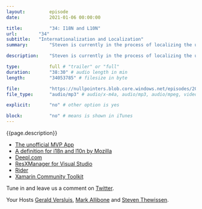 ```yaml
---
layout:         episode
date: 			2021-01-06 00:00:00

title: 			"34: I18N and L10N"
url:        "34"
subtitle: 	"Internationalization and Localization"
summary: 		"Steven is currently in the process of localizing the unofficial Microsoft MVP App. So we took this opportunity to discuss I18N and L10N. What is there to look out for and what things can you localize within your app. And is using Icons cheating? Well tune in and find out our opinions."

description: 	"Steven is currently in the process of localizing the unofficial Microsoft MVP App. So we took this opportunity to discuss I18N and L10N. What is there to look out for and what things can you localize within your app. And is using Icons cheating? Well tune in and find out our opinions."

type:			full # "trailer" or "full"
duration: 		"38:30" # audio length in min
length: 		"34053785" # filesize in byte

file: 			"https://nullpointers.blob.core.windows.net/episodes/20210106_I18nL10n.mp3"
file_type: 		"audio/mp3" # audio/x-m4a, audio/mp3, audio/mpeg, video/quicktime, video/mp4, video/x-m4v, application/pdf, and document/x-epub

explicit: 		"no" # other option is yes

block: 			"no" # means is shown in iTunes
---
```


{{page.description}}

* [The unofficial MVP App](https://github.com/sthewissen/MVP)
* [A definition for i18n and l10n by Mozilla](https://blog.mozilla.org/l10n/2011/12/14/i18n-vs-l10n-whats-the-diff/)
* [Deepl.com](https://www.deepl.com)
* [ResXManager for Visual Studio](https://marketplace.visualstudio.com/items?itemName=TomEnglert.ResXManager)
* [Rider](https://www.jetbrains.com/rider/)
* [Xamarin Community Toolkit](https://github.com/xamarin/XamarinCommunityToolkit)

Tune in and leave us a comment on [Twitter](https://twitter.com/nullpointersio).

Your Hosts [Gerald Versluis](https://twitter.com/jfversluis), [Mark Allibone](https://twitter.com/mallibone) and [Steven Thewissen](https://twitter.com/devnl).
